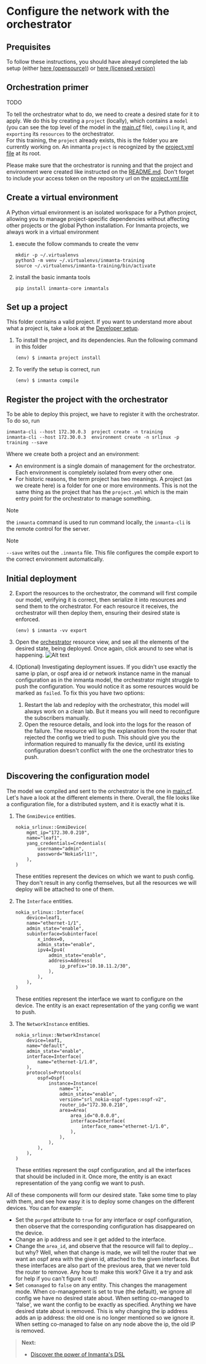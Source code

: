 # Configure the network with the orchestrator

## Prequisites 

To follow these instructions, you should have alreayd completed the lab setup (either [here (opensource)](lab/readme.md)) or [here (licensed version)](lab-iso/README.md) 


## Orchestration primer

TODO

To tell the orchestrator what to do, we need to create a desired state for it to apply.  We do this by creating a `project` (locally), which contains a `model` (you can see the top level of the model in the [main.cf](main.cf) file), `compiling` it, and `exporting` its `resources` to the orchestrator.  
For this training, the `project` already exists, this is the folder you are currently working on.  An inmanta `project` is recognized by the  [project.yml file](https://docs.inmanta.com/community/dev/reference/projectyml.html#project-yml) at its root.


Please make sure that the orchestrator is running and that the project and environment were created like instructed on the [README.md](README.md). Don't forget to include your access token on the repository url on the [project.yml file](project.yml)

## Create a virtual environment

A Python virtual environment is an isolated workspace for a Python project, allowing you to manage  project-specific dependencies without affecting other projects or the global Python installation. 
For Inmanta projects, we always work in a virtual environment

1. execute the follow commands to create the venv

    ```shell
    mkdir -p ~/.virtualenvs
    python3 -m venv ~/.virtualenvs/inmanta-training
    source ~/.virtualenvs/inmanta-training/bin/activate
    ```
2. install the basic inmanta tools 

    ```shell
    pip install inmanta-core inmantals
    ```

## Set up a project

This folder contains a valid project. If you want to understand more about what a project is, take a look at the [Developer setup](https://docs.inmanta.com/inmanta-service-orchestrator/latest/model_developers/developer_getting_started.html).


1. To install the project, and its dependencies. Run the following command in this folder
    ```console
    (env) $ inmanta project install
    ```
2. To verify the setup is correct, run
    ```console
    (env) $ inmanta compile
    ```

## Register the project with the orchestrator

To be able to deploy this project, we have to register it with the orchestrator. 
To do so, run 

```console
inmanta-cli --host 172.30.0.3  project create -n training
inmanta-cli --host 172.30.0.3  environment create -n srlinux -p training --save
```

Where we create both a project and an environment:
- An environment is a single domain of management for the orchestrator. Each environment is completely isolated from every other one. 
- For historic reasons, the term project has two meanings. A project (as we create here) is a folder for one or more environments. This is not the same thing as the project that has the `project.yml` which is the main entry point for the orchestrator to manage something.  


> [!NOTE] 
> the `inmanta` command is used to run command locally, the `inmanta-cli` is the remote control for the server.

> [!NOTE] 
> `--save` writes out the `.inmanta` file. This file configures the compile export to the correct environment automatically. 


## Initial deployment


2. Export the resources to the orchestrator, the command will first compile our model, verifying it is correct, then serialize it into resources and send them to the orchestrator.  For each resource it receives, the orchestrator will then deploy them, ensuring their desired state is enforced.
    ```console
    (env) $ inmanta -vv export
    ```

3. Open the [orchestrator](http://172.30.0.3:8888/) resource view, and see all the elements of the desired state, being deployed.  Once again, click around to see what is happening.
    ![Alt text](images/orchestrator-resources-page.png)

4. (Optional) Investigating deployment issues.  If you didn't use exactly the same ip plan, or ospf area id or network instance name in the manual configuration as in the inmanta model, the orchestrator might struggle to push the configuration.  You would notice it as some resources would be marked as `failed`.  To fix this you have two options:
    1. Restart the lab and redeploy with the orchestrator, this model will always work on a clean lab.  But it means you will need to reconfigure the subscribers manually.
    2. Open the resource details, and look into the logs for the reason of the failure.  The resource will log the explanation from the router that rejected the config we tried to push.  This should give you the information required to manually fix the device, until its existing configuration doesn't conflict with the one the orchestrator tries to push.


## Discovering the configuration model

The model we compiled and sent to the orchestrator is the one in [main.cf](./main.cf).  Let's have a look at the different elements in there.  Overall, the file looks like a configuration file, for a distributed system, and it is exactly what it is.

1. The `GnmiDevice` entities.
    ```
    nokia_srlinux::GnmiDevice(
        mgmt_ip="172.30.0.210",
        name="leaf1",
        yang_credentials=Credentials(
            username="admin",
            password="NokiaSrl1!",
        ),
    )
    ```

    These entities represent the devices on which we want to push config.  They don't result in any config themselves, but all the resources we will deploy will be attached to one of them.

2. The `Interface` entities.
    ```
    nokia_srlinux::Interface(
        device=leaf1,
        name="ethernet-1/1",
        admin_state="enable",
        subinterface=Subinterface(
            x_index=0,
            admin_state="enable",
            ipv4=Ipv4(
                admin_state="enable",
                address=Address(
                    ip_prefix="10.10.11.2/30",
                ),
            ),
        ),
    )
    ```

    These entities represent the interface we want to configure on the device.  The entity is an exact representation of the yang config we want to push.

3. The `NetworkInstance` entities.
    ```
    nokia_srlinux::NetworkInstance(
        device=leaf1,
        name="default",
        admin_state="enable",
        interface=Interface(
            name="ethernet-1/1.0",
        ),
        protocols=Protocols(
            ospf=Ospf(
                instance=Instance(
                    name="1",
                    admin_state="enable",
                    version="srl_nokia-ospf-types:ospf-v2",
                    router_id="172.30.0.210",
                    area=Area(
                        area_id="0.0.0.0",
                        interface=Interface(
                            interface_name="ethernet-1/1.0",
                        ),
                    ),
                ),
            ),
        ),
    )
    ```

    These entities represent the ospf configuration, and all the interfaces that should be included in it.  Once more, the entity is an exact representation of the yang config we want to push.


All of these components will form our desired state.  Take some time to play with them, and see how easy it is to deploy some changes on the different devices.  You can for example:
- Set the `purged` attribute to `true` for any interface or ospf configuration, then observe that the corresponding configuration has disappeared on the device.
- Change an ip address and see it get added to the interface.
- Change the `area_id`, and observe that the resource will fail to deploy... but why?  Well, when that change is made, we will tell the router that we want an ospf area with the given id, attached to the given interfaces.  But these interfaces are also part of the previous area, that we never told the router to remove.  Any how to make this work?  Give it a try and ask for help if you can't figure it out!
- Set `comanaged` to `false` on any entity. This changes the management mode. When co-management is set to true (the default), we ignore all config we have no desired state about. When setting co-managed to 'false', we want the config to be exactly as specified. Anything we have desired state about is removed. This is why changing the ip address adds an ip address: the old one is no longer mentioned so we ignore it. When setting co-managed to false on any node above the ip, the old IP is removed. 


> **Next:**
> - [Discover the power of Inmanta's DSL](./2-getting-further.md)
